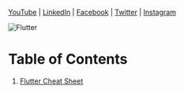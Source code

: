 [YouTube](https://www.youtube.com/UsamaSarwar/) | [LinkedIn](https://www.linkedin.com/in/csUsamaSarwar/) | [Facebook](https://www.facebook.com/csUsamaSarwar/) | [Twitter](https://www.twitter.com/csUsamaSarwar/) | [Instagram](https://www.instagram.com/csUsamaSarwar/) 

![Flutter](https://i.imgur.com/tq2qQaH.jpg)

# Table of Contents
1.  [Flutter Cheat Sheet](https://github.com/csUsamaSarwar/flutter/tree/master/Cheat%20Sheet)
